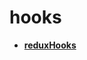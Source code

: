 <!-- generated by markdown-notes-tree -->

# hooks

<!-- optional markdown-notes-tree directory description starts here -->

<!-- optional markdown-notes-tree directory description ends here -->

- [**reduxHooks**](reduxHooks)
